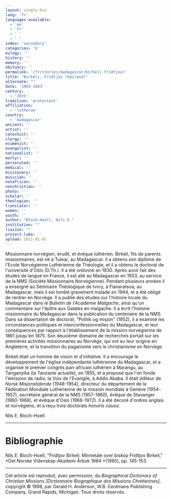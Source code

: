 ```yaml
---
layout: single-bio
lang: 'fr'
languages-available:
  - 'en'
  - 'fr'
  - ' '
  - ' '
index: 'secondary'
categories: 'b'
eulogy: ''
history: ''
memory: ''
obituary: ''
permalink: '/fr/stories/madagascar/birkeli-fridtjov/'
title: "Birkeli, Fridtjov (Søiland)"
alternate: ""
date: '1903-1983'
century:
  - '20th'
tradition: 'protestant'
affiliation:
  - 'lutheran'
country:
  - 'madagascar'
ancient: ''
artist: ''
catechist: ''
clergy: ''
ecumenist: ''
evangelist: ''
nationalist: ''
martyr: ''
persecuted: ''
medical: ''
missionary: ''
musician: ''
nonafrican: ''
nonchristian: ''
photo: ''
scholar: ''
theologian: ''
translator: ''
women: ''
youth: ''
author: "Bloch-Hoell, Nils E."
institution: ""
liaison: ""
project-luke: ''
upload: 2011-01-01
---
```




Missionnaire norvégien, érudit, et évêque luthérien. Birkeli, fils de parents missionnaires, est né à Tulear, au Madagascar. Il a obtenu son diplôme de l'Ecole Norvégienne Luthérienne de Théologie, et il a obtenu le doctorat de l'université d'Oslo (D.Th.). Il a été ordonné en 1930. Après avoir fait des études de langue en France, il est allé au Madagascar en 1933, au service de la NMS (Société Missionnaire Norvégienne). Pendant plusieurs années il a enseigné au Séminaire Théologique de Ivory, à Fianaratsoa, au Madagascar, mais il est tombé gravement malade en 1944, et a été obligé de rentrer en Norvège. Il a publié des études sur l'histoire locale du Madagascar dans *le Bulletin de l'Académie Malgache*, ainsi qu'un commentaire sur l'épître aux Galates en malgache. Il a écrit l'histoire missionnaire du Madagascar dans la publication du centenaire de la NMS. Dans sa dissertation de doctorat, "Politik og misjon" (1952), il a examiné les circonstances politiques et interconfessionnelles du Madagascar, et leur conséquences par rapport à l'établissement de la mission norvégienne de 1861 jusqu'en 1875. Son deuxième domaine de recherches portait sur les premières activités missionnaires au Norvège, qui ont eu leur origine en Angleterre, et la transition du paganisme vers le christianisme en Norvège.

Birkeli était un homme de vision et d'initiative. Il a encouragé le développement de l'église indépendante luthérienne du Madagascar, et a organisé le premier congrès pan-africain luthérien à Marangu, au Tanganyika (la Tanzanie actuelle), en 1955, et a proposé que l'on fonde l'émission de radio, la Voix de l'Evangile, à Addis Ababa. Il était éditeur de *Norsk Misjonstidende* (1948-1954), directeur du département de la Fédération Mondiale Luthérienne de la mission mondiale à Genève (1954-1957), secrétaire général de la NMS (1957-1960), évêque de Stavanger (1960-1968), et évêque d'Oslo (1968-1972). Il a été décoré d'ordres anglais et norvégiens, et a reçu trois doctorats *honoris causa.*

Nils E. Bloch-Hoell

---

# Bibliographie

Nils E. Bloch-Hoell, "Fridtjov Birkeli: Minnetale over biskop Fridtjov Birkeli," *Det Norske Videnskap-Akademi &Aring;rbok 1984 *(1985), pp. 145-153.

---

Cet article est reproduit, avec permission, du  *Biographical Dictionary of Christian Missions [Dictionnaire Biographique des Missions Chrétiennes]*, copyright © 1998, par Gerald H. Anderson, W.B. Eerdmans Publishing Company, Grand Rapids, Michigan. Tous droits réservés.